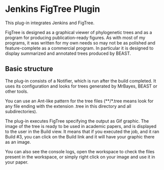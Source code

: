 # Jenkins FigTree Plugin

This plug-in integrates Jenkins and FigTree.

FigTree is designed as a graphical viewer of phylogenetic trees and as a 
program for producing publication-ready figures. As with most of my programs, 
it was written for my own needs so may not be as polished and feature-complete 
as a commercial program. In particular it is designed to display summarized 
and annotated trees produced by BEAST.

## Basic structure

The plug-in consists of a Notifier, which is run after the build completed. It 
uses its configuration and looks for trees generated by MrBayes, BEAST or other 
tools. 

You can use an Ant-like pattern for the tree files (**/*.tree means look for 
any file ending with the extension .tree in this directory and all 
subdirectories).

The plug-in executes FigTree specifying the output as Gif graphic. The image 
of the tree is ready to be used in academic papers, and is displayed to the 
user in the Build view. It means that if you executed the job, and it ran 
Build #3, you can click on the Build link and it will have your graphic 
there as an image. 

You can also see the console logs, open the workspace to check the files 
present in the workspace, or simply right click on your image and use it in 
your paper.
